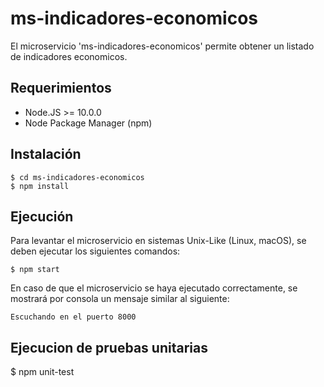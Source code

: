 
# ms-indicadores-economicos

El microservicio 'ms-indicadores-economicos' permite obtener un listado de indicadores economicos.

## Requerimientos
* Node.JS >= 10.0.0
* Node Package Manager (npm)

## Instalación
    $ cd ms-indicadores-economicos
    $ npm install

## Ejecución
Para levantar el microservicio en sistemas Unix-Like (Linux, macOS), se deben ejecutar los siguientes comandos:

    $ npm start

En caso de que el microservicio se haya ejecutado correctamente, se mostrará por consola un mensaje similar al siguiente:

    Escuchando en el puerto 8000


## Ejecucion de pruebas unitarias
$ npm unit-test
